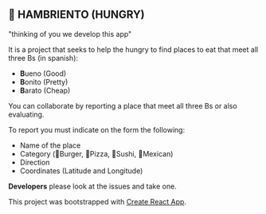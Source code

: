 ## 🍔 HAMBRIENTO (HUNGRY)

"thinking of you we develop this app"

It is a project that seeks to help the hungry to find places to eat that meet all three Bs (in spanish):

* **B**ueno (Good)
* **B**onito (Pretty)
* **B**arato (Cheap)

You can collaborate by reporting a place that meet all three Bs or also evaluating.

To report you must indicate on the form the following:

* Name of the place
* Category (🍔Burger, 🍕Pizza, 🍣Sushi, 🌮Mexican)
* Direction
* Coordinates (Latitude and Longitude)

 **Developers** please look at the issues and take one.

This project was bootstrapped with [Create React App](https://github.com/facebook/create-react-app).
